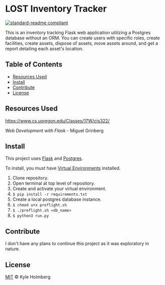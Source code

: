 # LOST Inventory Tracker

[![standard-readme compliant](https://img.shields.io/badge/readme%20style-standard-brightgreen.svg?style=flat-square)](https://github.com/RichardLitt/standard-readme)

This is an inventory tracking Flask web application utilizing a Postgres database without an ORM. You can create users with specific roles, create facilities, create assets, dispose of assets, move assets around, and get a report detailing each asset's location.


## Table of Contents

- [Resources Used](#resources-used)
- [Install](#install)
- [Contribute](#contribute)
- [License](#license)


## Resources Used

https://www.cs.uoregon.edu/Classes/17W/cis322/

<i>Web Development with Flask</i> - Miguel Grinberg


## Install

This project uses [Flask](http://flask.pocoo.org/) and [Postgres](https://www.postgresql.org/).

To install, you must have [Virtual Environments](https://pypi.python.org/pypi/virtualenv) installed.

1. Clone repository.
2. Open terminal at top level of repository.
3. Create and activate your virtual environment.
4. `$ pip install -r requirements.txt`
5. Create a local postgres database instance.
6. `$ chmod u+x preflight.sh`
7. `$ ./preflight.sh <db_name>`
8. `$ python3 run.py`


## Contribute

I don't have any plans to continue this project as it was exploratory in nature.


## License

[MIT](LICENSE) © Kyle Holmberg